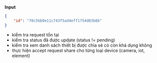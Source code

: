 **Input**

```json
{
    "id": "70c5bb0e11c743f5ad4eff1754d83b8b"
}
```

- kiểm tra request tồn tại
- kiểm tra status đã được update (status != pending)
- kiểm tra xem danh sách thiết bị được chia sẻ có còn khả dụng không
- thực hiện accept request share cho từng loại device (camera, iot, element)
